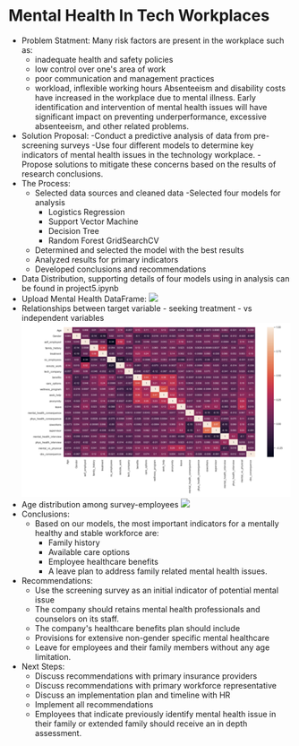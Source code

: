 # Mental Health In Tech Workplaces
* Problem Statment:
 Many risk factors are present in the workplace such as: 
  - inadequate health and safety policies 
  - low control over one's area of work 
  - poor communication and management practices
  - workload, inflexible working hours
Absenteeism and disability costs have increased in the workplace due to mental illness. 
Early identification and intervention of mental health issues will have significant impact on preventing underperformance, excessive absenteeism, and other related problems.
* Solution Proposal:
  -Conduct a predictive analysis of data from pre-screening surveys
  -Use four different models to determine key indicators of mental health issues in the technology workplace.
  -Propose solutions to mitigate these concerns based on the results of research conclusions.
* The Process:
  - Selected data sources and cleaned data
  -Selected four models for analysis
    + Logistics Regression
    + Support Vector Machine
    + Decision Tree
    + Random Forest GridSearchCV
  - Determined and selected the model with the best results
  - Analyzed results for primary indicators
  - Developed conclusions and recommendations
* Data Distribution, supporting details of four models using in analysis can be found in project5.ipynb
* Upload Mental Health DataFrame:
![](images/MentalHealth_Survey_df.png)
* Relationships between target variable - seeking treatment - vs independent variables
![](images/HeatMap.png)
* Age distribution among survey-employees
![](imges/age_distribution.png)
* Conclusions:
  - Based on our models, the most important indicators for a mentally healthy and stable workforce are:
      + Family history
      + Available care options
      + Employee healthcare benefits
      + A leave plan to address family related mental health issues. 
 * Recommendations:
    - Use the screening survey as an initial indicator of potential mental issue
    - The company should retains mental health professionals and counselors on its staff.
    - The company's healthcare benefits plan should  include
    - Provisions for extensive non-gender specific mental healthcare
    - Leave for employees and their family members without any age limitation.
 * Next Steps:
    - Discuss recommendations with primary insurance providers
    - Discuss recommendations with primary workforce representative
    - Discuss an implementation plan and timeline with HR
    - Implement all recommendations
    - Employees that indicate previously identify mental health issue in their family or extended family should receive an in depth assessment.


    
